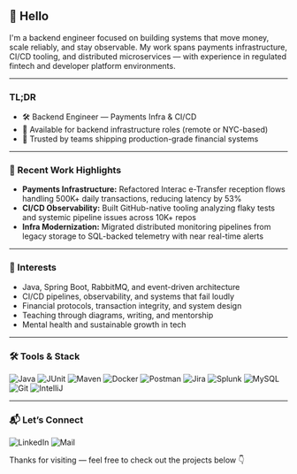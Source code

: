 ## 👋 Hello

I'm a backend engineer focused on building systems that move money, scale reliably, and stay observable. My work spans payments infrastructure, CI/CD tooling, and distributed microservices — with experience in regulated fintech and developer platform environments.

---

### TL;DR

- 🛠️ Backend Engineer — Payments Infra & CI/CD  
- 🧭 Available for backend infrastructure roles (remote or NYC-based)  
- 🤝 Trusted by teams shipping production-grade financial systems  

---

### 🔧 Recent Work Highlights

- **Payments Infrastructure:** Refactored Interac e-Transfer reception flows handling 500K+ daily transactions, reducing latency by 53%  
- **CI/CD Observability:** Built GitHub-native tooling analyzing flaky tests and systemic pipeline issues across 10K+ repos  
- **Infra Modernization:** Migrated distributed monitoring pipelines from legacy storage to SQL-backed telemetry with near real-time alerts  

---

### 🧠 Interests

- Java, Spring Boot, RabbitMQ, and event-driven architecture  
- CI/CD pipelines, observability, and systems that fail loudly  
- Financial protocols, transaction integrity, and system design  
- Teaching through diagrams, writing, and mentorship  
- Mental health and sustainable growth in tech  

---

### 🛠️ Tools & Stack

<p>
  <img alt="Java" src="https://img.shields.io/badge/-Java-fa1148?style=for-the-badge&logo=java&logoColor=white" />
  <img alt="JUnit" src="https://img.shields.io/badge/-JUnit-25A162?style=for-the-badge&logo=junit5&logoColor=white" />
  <img alt="Maven" src="https://img.shields.io/badge/-Maven-C71A36?style=for-the-badge&logo=apache-maven&logoColor=white" />
  <img alt="Docker" src="https://img.shields.io/badge/-Docker-46a2f1?style=for-the-badge&logo=docker&logoColor=white" />
  <img alt="Postman" src="https://img.shields.io/badge/-Postman-FF6C37?style=for-the-badge&logo=postman&logoColor=white" />
  <img alt="Jira" src="https://img.shields.io/badge/-Jira-0052CC?style=for-the-badge&logo=Jira&logoColor=white" />
  <img alt="Splunk" src="https://img.shields.io/badge/-Splunk-000000?style=for-the-badge&logo=splunk&logoColor=white" />
  <img alt="MySQL" src="https://img.shields.io/badge/-MySQL-4479A1?style=for-the-badge&logo=Mysql&logoColor=white" />
  <img alt="Git" src="https://img.shields.io/badge/-Git-F05032?style=for-the-badge&logo=git&logoColor=white" />
  <img alt="IntelliJ" src="https://img.shields.io/badge/-IntelliJ-000000?style=for-the-badge&logo=intellij-idea&logoColor=white" />
</p>

---

### 📬 Let’s Connect

<p>
  <a href="https://www.linkedin.com/in/satnam-walia/" style="text-decoration: none">
    <img alt="LinkedIn" src="https://img.shields.io/badge/-LinkedIn-0077B5?style=for-the-badge&logo=linkedin&logoColor=white" />
  </a>
  <a href="mailto:satnamwalia96@gmail.com" style="text-decoration: none">
    <img alt="Mail" src="https://img.shields.io/badge/-Contact%20Me-D14836?style=for-the-badge&logo=gmail&logoColor=white" />
  </a> 
</p>
Thanks for visiting — feel free to check out the projects below 👇
